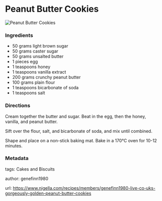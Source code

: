 # Peanut Butter Cookies

![Peanut Butter Cookies](peanutbuttercookies.jpg)

### Ingredients

 * 50 grams light brown sugar
 * 50 grams caster sugar
 * 50 grams unsalted butter
 * 1 pieces egg
 * 1 teaspoons honey
 * 1 teaspoons vanilla extract
 * 200 grams crunchy peanut butter
 * 100 grams plain flour
 * 1 teaspoons bicarbonate of soda
 * 1 teaspoons salt

### Directions

Cream together the butter and sugar. Beat in the egg, then the honey, vanilla, and peanut butter.

Sift over the flour, salt, and bicarbonate of soda, and mix until combined.

Shape and place on a non-stick baking mat. Bake in a 170℃ oven for 10-12 minutes.

### Metadata

tags: Cakes and Biscuits

author: genefinn1980

url: https://www.nigella.com/recipes/members/genefinn1980-live-co-uks-gorgeously-golden-peanut-butter-cookies

